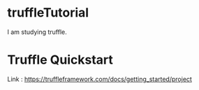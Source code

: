 # truffleTutorial
I am studying truffle.


# Truffle Quickstart
Link : https://truffleframework.com/docs/getting_started/project

